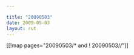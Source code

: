 ```yaml
---

title: "20090503"
date: 2009-05-03
layout: rut
---
```


[[!map pages="20090503/* and ! 20090503/*/*"]]
